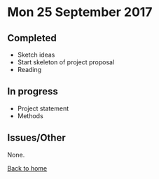 # Mon 25 September 2017

## Completed

- Sketch ideas
- Start skeleton of project proposal
- Reading

## In progress

- Project statement
- Methods

## Issues/Other

None.

[Back to home](../../index.html)